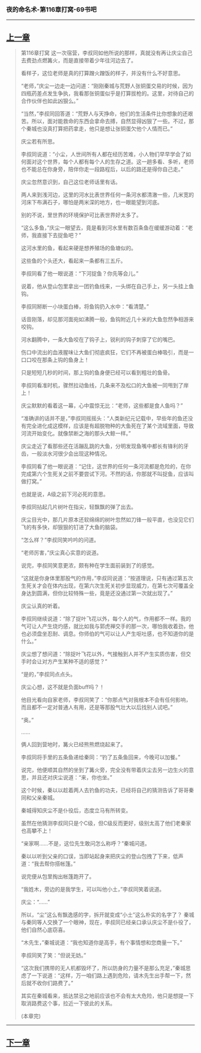 ### 夜的命名术-第116章打窝-69书吧

--------
[上一章](./168b4c429287ba7d2b5c49d13fa63b36.md)
--------


>
>
>
>第116章打窝
>这一次宿营，李叔同如他所说的那样，真就没有再让庆尘自己去费劲点燃篝火，而是直接带着少年往河边去了。
>
>看样子，这位老师是真的打算蹭火蹭饭的样子，并没有什么不好意思。
>
>“老师，”庆尘一边走一边问道：“刚刚秦城与荒野人张铜蛋交易的时候，因为四瓶药差点发生争执，我看那张铜蛋似乎是打算拔枪的。这里，对待自己的合作伙伴也如此凶狠么。”
>
>“当然，”李叔同回答道：“荒野人与天挣命，他们的生活条件比你想象的还艰苦。所以，面对能救命的东西会拿命去搏，自然显得凶狠了一些。不过，那个秦城也没真打算把药拿走，他只是想让张铜蛋欠他个人情而已。”
>
>庆尘若有所思。
>
>李叔同说道：“小尘，人世间所有人都在经历苦难，小人物们早早学会了如何面对这个世界，每个人都有每个人的生存之道。这一趟多看、多听，老师也不能总在你身旁，陪伴你走一段路程后，以后的路还是得你自己走。”
>
>庆尘忽然意识到，自己这位老师话里有话。
>
>两人来到浅河边，这里的河水比表世界任何一条河水都清澈一些，几米宽的河床下布满石子，哪怕是两米深的地方，也一眼能望到河底。
>
>别的不说，里世界的环境保护可比表世界好太多了。
>
>“这么多鱼，”庆尘一眼望去，竟是看到河水里有数百条鱼在缓缓游动着：“老师，我直接下去捉鱼吧？”
>
>这河水里的鱼，看起来硬是想养殖场的鱼塘似的。
>
>这些鱼的个头还大，看起来一条都有三五斤。
>
>李叔同看了他一眼说道：“下河捉鱼？你先等会儿。”
>
>说着，他从登山包里拿出一团钓鱼线来，一头绑在自己手上，另一头挂上鱼钩。
>
>李叔同掰断一小块蛋白棒，将鱼钩扔入水中：“看清楚。”
>
>话音刚落，却见那河面宛如沸腾一般，鱼钩附近几十米的大鱼忽然争相游来咬钩。
>
>河水翻腾中，一条大鱼咬在了钩子上，锐利的钩子刺穿了它的嘴巴。
>
>伤口中流出的血液腥味让大鱼们彻底疯狂，它们不再被蛋白棒吸引，而是一口口咬在那条上钩的鱼身上！
>
>只是短短几秒的时间，那上钩的鱼身便已经可以看到粗壮的鱼骨。
>
>李叔同看准时机，骤然拉动鱼线，几条来不及松口的大鱼被一同甩到了岸上！
>
>庆尘默默的看着这一幕，心中震惊无比：“老师，这些都是食人鱼吗？”
>
>“准确讲的话并不是，”李叔同摇摇头：“人类新纪元记载中，早些年的鱼还没有完全进化成这模样，应该是有超脱物种的大鱼死在了某个流域里面，导致河流开始变化。就像禁断之海的那头大鲸一样。”
>
>庆尘走近了看那些还在活蹦乱跳的大鱼，分明发现鱼嘴中都长有锋利的牙齿，一般淡水河很少会出现这种情况。
>
>李叔同看了他一眼说道：“记住，这世界的任何一条河流都是危险的，在你完成第六个生死关之前不要尝试下河。不然的话，你那就不叫捉鱼，应该叫做打窝。”
>
>也就是说，A级之前下河必死的意思。
>
>李叔同拈起几片树叶在指尖，轻飘飘的弹了出去。
>
>庆尘目光中，那几片原本还软绵绵的树叶忽然如刀锋一般平直，也没见它们飞的有多快，却狠狠的钉进了大鱼的脑袋。
>
>“怎么样？”李叔同笑吟吟的问道。
>
>“老师厉害，”庆尘真心实意的说道。
>
>说完，李叔同笑意更浓，颇有种在学生面前装到了的感觉。
>
>“这就是你身体里那股气的作用，”李叔同说道：“按道理说，只有通过第五次生死关才会在体内出现，在第六次生死关初步显现威力，在第七次可覆盖全身达到圆满，但你比较特殊一些，竟是还没通过第一次就出现了。”
>
>庆尘认真的听着。
>
>李叔同继续说道：“除了捉叶飞花以外，每个人的气，作用都不一样。我的气可让人产生烧灼感，就比如我与郭虎禅交手的那一次，哪怕我收着劲，他也必须盘坐忍耐、调息。你师伯的气可以让人产生呕吐感，也不知道你的是什么。”
>
>庆尘想了想问道：“除捉叶飞花以外，气接触到人并不产生实质伤害，但交手时会让对方产生某种不适的感觉？”
>
>“是的，”李叔同点点头。
>
>庆尘心想，这不就是负面buff吗？！
>
>他目光看向自家老师，李叔同笑了：“你那点气对我根本不会有任何影响，而且都不一定对普通人有用，还是等那股气壮大以后找别人试吧。”
>
>“奥。”
>
>……
>
>俩人回到营地时，篝火已经熊熊燃烧起来了。
>
>李叔同将手里的五条鱼递给秦同：“钓了五条鱼回来，今晚可以加餐。”
>
>说完，他便顺其自然的坐到了篝火旁，完全没有带着庆尘去另一边生火的意思，并且还对庆尘说道：“来，你也坐。”
>
>这个时候，秦以以趁着两人去钓鱼的功夫，已经将自己的猜测告诉了哥哥秦同和父亲秦城。
>
>秦城得知庆尘不是仆役后，态度立马有所转变。
>
>虽然在他猜测李叔同只是个C级，但C级反而更好，级别太高了他们老秦家也高攀不上！
>
>“亲家啊……不是，这位先生敢问怎么称呼？”秦城问道。
>
>秦以以听到父亲的口误，当即站起身来把庆尘的登山包拽了下来，低声道：“我去帮你搭帐篷。”
>
>说完便从包里掏出帐篷跑开了。
>
>“我姓木，旁边的是我学生，可以叫他小土，”李叔同笑着说道。
>
>庆尘：“……”
>
>所以，“尘”这么有飘逸感的字，拆开就变成“小土”这么朴实的名字了？
>秦城与秦同等人交换了一个眼神，现在，李叔同已经亲口承认庆尘不是仆役了，他们自然心底窃喜。
>
>“木先生，”秦城说道：“我也知道你是高手，有个事情想和您商量一下。”
>
>李叔同笑了笑：“但说无妨。”
>
>“这次我们携带的无人机都毁坏了，所以防身的力量不是那么充足，”秦城思虑了一下说道：“这样，万一咱们路上遇到危险，请木先生出手帮一下，然后就不收你们路费了。”
>
>其实在秦城看来，抵达禁忌之地前应该也不会有太大危险，他只是想提一下取消路费这个事，拉近一下彼此的关系。
>
>(本章完)
>
>

--------
[下一章](./566ae9a91cf547bf430894a4723a472b.md)
--------
